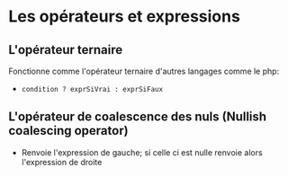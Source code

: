 # Les opérateurs et expressions

## L'opérateur ternaire 
Fonctionne comme l'opérateur ternaire d'autres langages comme le php:
- ``condition ? exprSiVrai : exprSiFaux``

## L'opérateur de coalescence des nuls (Nullish coalescing operator)
- Renvoie l'expression de gauche; si celle ci est nulle renvoie alors l'expression de droite
